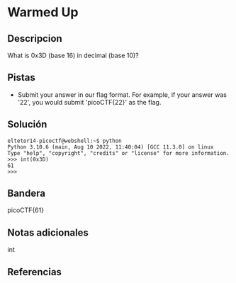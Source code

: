 # Warmed Up

## Descripcion
What is 0x3D (base 16) in decimal (base 10)?

## Pistas
- Submit your answer in our flag format. For example, if your answer was '22', you would submit 'picoCTF{22}' as the flag.

## Solución

```
eltetor14-picoctf@webshell:~$ python
Python 3.10.6 (main, Aug 10 2022, 11:40:04) [GCC 11.3.0] on linux
Type "help", "copyright", "credits" or "license" for more information.
>>> int(0x3D)
61
>>>
```

## Bandera
picoCTF{61}

## Notas adicionales
int

## Referencias